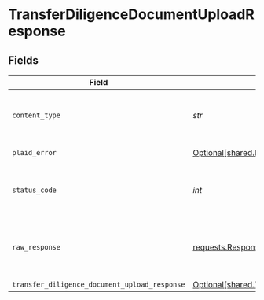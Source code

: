 # TransferDiligenceDocumentUploadResponse


## Fields

| Field                                                                                                                      | Type                                                                                                                       | Required                                                                                                                   | Description                                                                                                                |
| -------------------------------------------------------------------------------------------------------------------------- | -------------------------------------------------------------------------------------------------------------------------- | -------------------------------------------------------------------------------------------------------------------------- | -------------------------------------------------------------------------------------------------------------------------- |
| `content_type`                                                                                                             | *str*                                                                                                                      | :heavy_check_mark:                                                                                                         | HTTP response content type for this operation                                                                              |
| `plaid_error`                                                                                                              | [Optional[shared.PlaidError]](../../models/shared/plaiderror.md)                                                           | :heavy_minus_sign:                                                                                                         | Error response                                                                                                             |
| `status_code`                                                                                                              | *int*                                                                                                                      | :heavy_check_mark:                                                                                                         | HTTP response status code for this operation                                                                               |
| `raw_response`                                                                                                             | [requests.Response](https://requests.readthedocs.io/en/latest/api/#requests.Response)                                      | :heavy_check_mark:                                                                                                         | Raw HTTP response; suitable for custom response parsing                                                                    |
| `transfer_diligence_document_upload_response`                                                                              | [Optional[shared.TransferDiligenceDocumentUploadResponse]](../../models/shared/transferdiligencedocumentuploadresponse.md) | :heavy_minus_sign:                                                                                                         | OK                                                                                                                         |